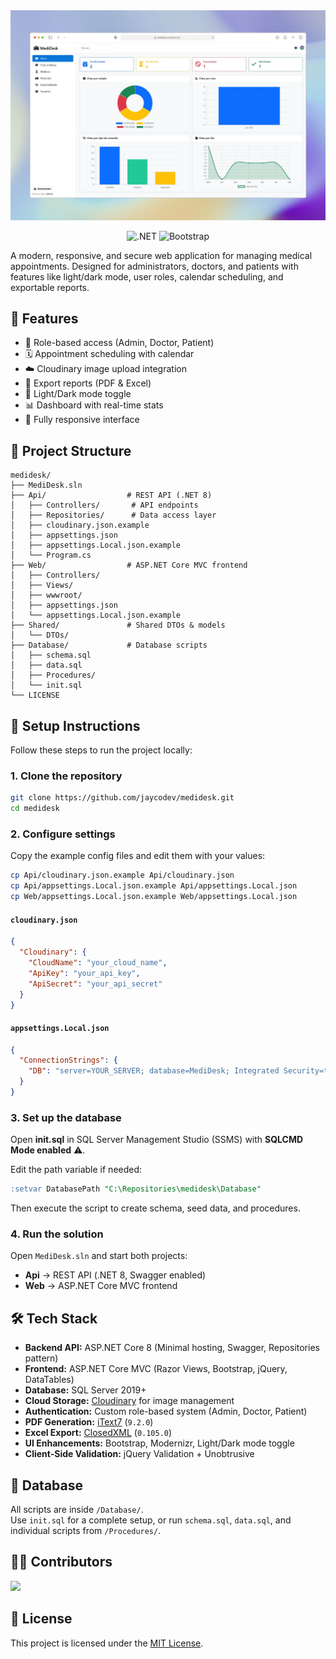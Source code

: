 <div align="center">
  <a href="https://medidesk.onrender.com">
    <img src="./docs/Assets/readme.jpg" alt="Preview">
  </a>
  <p></p>
</div>

<div align="center">

![.NET](https://img.shields.io/badge/.NET-512BD4?logo=.net&logoColor=white&style=flat)
![Bootstrap](https://img.shields.io/badge/Bootstrap-702cf5?logo=bootstrap&logoColor=white&style=flat)

</div>

A modern, responsive, and secure web application for managing medical appointments. Designed for administrators, doctors, and patients with features like light/dark mode, user roles, calendar scheduling, and exportable reports.

## 🚀 Features

- 🔐 Role-based access (Admin, Doctor, Patient)
- 🗓️ Appointment scheduling with calendar
- ☁️ Cloudinary image upload integration
- 📁 Export reports (PDF & Excel)
- 🌙 Light/Dark mode toggle
- 📊 Dashboard with real-time stats
- 📱 Fully responsive interface

## 📂 Project Structure

```
medidesk/
├── MediDesk.sln
├── Api/                  # REST API (.NET 8)
│   ├── Controllers/       # API endpoints
│   ├── Repositories/      # Data access layer
│   ├── cloudinary.json.example
│   ├── appsettings.json
│   ├── appsettings.Local.json.example
│   └── Program.cs
├── Web/                  # ASP.NET Core MVC frontend
│   ├── Controllers/
│   ├── Views/
│   ├── wwwroot/
│   ├── appsettings.json
│   └── appsettings.Local.json.example
├── Shared/               # Shared DTOs & models
│   └── DTOs/
├── Database/             # Database scripts
│   ├── schema.sql
│   ├── data.sql
│   ├── Procedures/
│   └── init.sql
└── LICENSE
```

## 🔧 Setup Instructions

Follow these steps to run the project locally:

### 1. Clone the repository

```bash
git clone https://github.com/jaycodev/medidesk.git
cd medidesk
```

### 2. Configure settings

Copy the example config files and edit them with your values:

```bash
cp Api/cloudinary.json.example Api/cloudinary.json
cp Api/appsettings.Local.json.example Api/appsettings.Local.json
cp Web/appsettings.Local.json.example Web/appsettings.Local.json
```

#### `cloudinary.json`

```json
{
  "Cloudinary": {
    "CloudName": "your_cloud_name",
    "ApiKey": "your_api_key",
    "ApiSecret": "your_api_secret"
  }
}
```

#### `appsettings.Local.json`

```json
{
  "ConnectionStrings": {
    "DB": "server=YOUR_SERVER; database=MediDesk; Integrated Security=true; TrustServerCertificate=true"
  }
}
```

### 3. Set up the database

Open **init.sql** in SQL Server Management Studio (SSMS) with **SQLCMD Mode enabled** ⚠️.

Edit the path variable if needed:

```sql
:setvar DatabasePath "C:\Repositories\medidesk\Database"
```

Then execute the script to create schema, seed data, and procedures.

### 4. Run the solution

Open `MediDesk.sln` and start both projects:

- **Api** → REST API (.NET 8, Swagger enabled)
- **Web** → ASP.NET Core MVC frontend

## 🛠️ Tech Stack

- **Backend API:** ASP.NET Core 8 (Minimal hosting, Swagger, Repositories pattern)
- **Frontend:** ASP.NET Core MVC (Razor Views, Bootstrap, jQuery, DataTables)
- **Database:** SQL Server 2019+
- **Cloud Storage:** [Cloudinary](https://cloudinary.com/) for image management
- **Authentication:** Custom role-based system (Admin, Doctor, Patient)
- **PDF Generation:** [iText7](https://itextpdf.com/) (`9.2.0`)
- **Excel Export:** [ClosedXML](https://github.com/ClosedXML/ClosedXML) (`0.105.0`)
- **UI Enhancements:** Bootstrap, Modernizr, Light/Dark mode toggle
- **Client-Side Validation:** jQuery Validation + Unobtrusive

## 💾 Database

All scripts are inside `/Database/`.  
Use `init.sql` for a complete setup, or run `schema.sql`, `data.sql`, and individual scripts from `/Procedures/`.

## 🧑‍💻 Contributors

<a href="https://github.com/jaycodev/medidesk/graphs/contributors">
  <img src="https://contrib.rocks/image?repo=jaycodev/medidesk" />
</a>

## 📄 License

This project is licensed under the [MIT License](./LICENSE).
